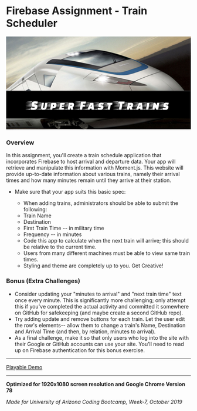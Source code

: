 # Firebase Assignment - Train Scheduler

![Banner](assets/images/githubtpl.png)

### Overview

In this assignment, you'll create a train schedule application that incorporates Firebase to host arrival and departure data. Your app will retrieve and manipulate this information with Moment.js. This website will provide up-to-date information about various trains, namely their arrival times and how many minutes remain until they arrive at their station.


* Make sure that your app suits this basic spec:

  * When adding trains, administrators should be able to submit the following:
  * Train Name
  * Destination 
  * First Train Time -- in military time
  * Frequency -- in minutes
  * Code this app to calculate when the next train will arrive; this should be relative to the current time.
  * Users from many different machines must be able to view same train times.
  * Styling and theme are completely up to you. Get Creative!
  
### Bonus (Extra Challenges)

* Consider updating your "minutes to arrival" and "next train time" text once every minute. This is significantly more challenging; only attempt this if you've completed the actual activity and committed it somewhere on GitHub for safekeeping (and maybe create a second GitHub repo).
* Try adding update and remove buttons for each train. Let the user edit the row's elements-- allow them to change a train's Name, Destination and Arrival Time (and then, by relation, minutes to arrival).
* As a final challenge, make it so that only users who log into the site with their Google or GitHub accounts can use your site. You'll need to read up on Firebase authentication for this bonus exercise.

---

[Playable Demo](https://malinkamell.github.io/Train-Scheduler/)

---


**Optimized for 1920x1080 screen resolution and Google Chrome Version 78**

_Made for University of Arizona Coding Bootcamp, Week-7, October 2019_
